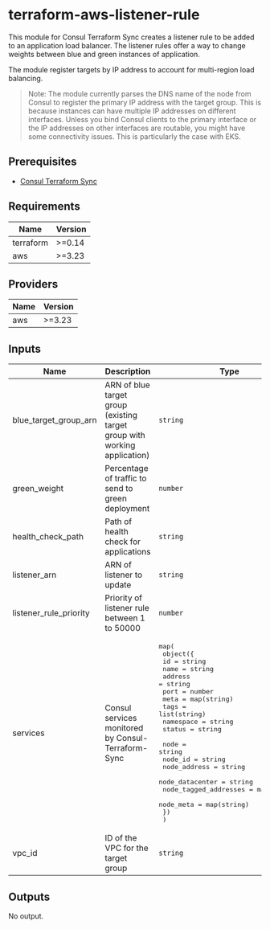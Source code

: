 # terraform-aws-listener-rule

This module for Consul Terraform Sync creates a listener rule to be added to
an application load balancer. The listener rules offer a way to
change weights between blue and green instances of application.

The module register targets by IP address to account for multi-region
load balancing.

> Note: The module currently parses the DNS name of the node from Consul to
> register the primary IP address with the target group.
> This is because instances can have multiple IP addresses on different interfaces.
> Unless you bind Consul clients to the primary interface or the IP addresses
> on other interfaces are routable, you might have some connectivity issues.
> This is particularly the case with EKS.

## Prerequisites

- [Consul Terraform Sync](https://github.com/hashicorp/consul-terraform-sync)

## Requirements

| Name | Version |
|------|---------|
| terraform | >=0.14 |
| aws | >=3.23 |

## Providers

| Name | Version |
|------|---------|
| aws | >=3.23 |

## Inputs

| Name | Description | Type | Default | Required |
|------|-------------|------|---------|:--------:|
| blue\_target\_group\_arn | ARN of blue target group (existing target group with working application) | `string` | n/a | yes |
| green\_weight | Percentage of traffic to send to green deployment | `number` | `0` | no |
| health\_check\_path | Path of health check for applications | `string` | n/a | yes |
| listener\_arn | ARN of listener to update | `string` | n/a | yes |
| listener\_rule\_priority | Priority of listener rule between 1 to 50000 | `number` | `1` | no |
| services | Consul services monitored by Consul-Terraform-Sync | <pre>map(<br>    object({<br>      id        = string<br>      name      = string<br>      address   = string<br>      port      = number<br>      meta      = map(string)<br>      tags      = list(string)<br>      namespace = string<br>      status    = string<br><br>      node                  = string<br>      node_id               = string<br>      node_address          = string<br>      node_datacenter       = string<br>      node_tagged_addresses = map(string)<br>      node_meta             = map(string)<br>    })<br>  )</pre> | n/a | yes |
| vpc\_id | ID of the VPC for the target group | `string` | n/a | yes |

## Outputs

No output.

